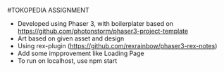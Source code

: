 #TOKOPEDIA ASSIGNMENT

- Developed using Phaser 3, with boilerplater based on https://github.com/photonstorm/phaser3-project-template
- Art based on given asset and design
- Using rex-plugin (https://github.com/rexrainbow/phaser3-rex-notes)
- Add some impprovement like Loading Page
- To run on localhost, use npm start
